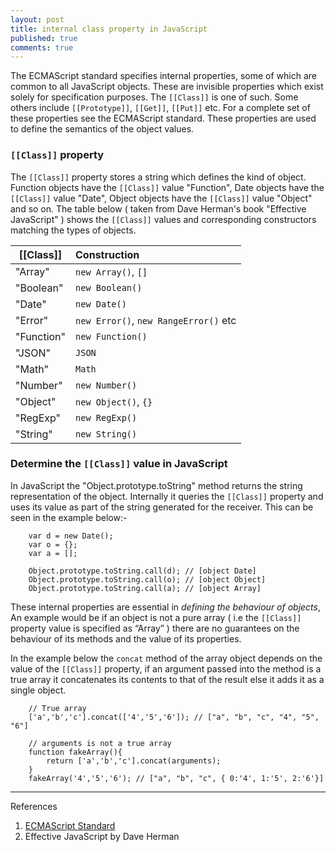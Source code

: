 ```yaml
---
layout: post
title: internal class property in JavaScript
published: true
comments: true
---
```


The ECMAScript standard specifies internal properties, some of which are common to all JavaScript objects. These are invisible properties which exist solely for
specification purposes. The `[[Class]]` is one of such. Some others include `[[Prototype]]`, `[[Get]]`, `[[Put]]` etc. For a complete set of these properties
see the ECMAScript standard. These properties are used to define the semantics of the object values.

<!--more-->

### `[[Class]]` property

The `[[Class]]` property stores a string  which defines the kind of object. Function objects  have the `[[Class]]` value  "Function", Date objects have the
`[[Class]]` value "Date", Object objects have the `[[Class]]` value "Object" and so on. The table below ( taken from Dave Herman's book "Effective JavaScript" )
shows the `[[Class]]` values and corresponding constructors matching the types of objects.


|[[Class]]	| Construction
|-----------|:----------------
|"Array"	  | `new Array()`, `[]`
|"Boolean"	| `new Boolean()`
|"Date"	    | `new Date()`
|"Error"	  | `new Error()`, `new RangeError()` etc
|"Function"	| `new Function()`
|"JSON"	    | `JSON`
|"Math"	    | `Math`
|"Number"	  | `new Number()`
|"Object"	  | `new Object()`, `{}`
|"RegExp"	  | `new RegExp()`
|"String"	  | `new String()`


### Determine the `[[Class]]` value in JavaScript
In JavaScript the "Object.prototype.toString" method returns the string representation of the object. Internally it queries the `[[Class]]` property and uses
its value as part of  the string generated for the receiver. This can be seen in the example below:-


        var d = new Date();
        var o = {};
        var a = [];

        Object.prototype.toString.call(d); // [object Date]
        Object.prototype.toString.call(o); // [object Object]
        Object.prototype.toString.call(a); // [object Array]

These internal properties are essential in *defining the behaviour of objects*, An example would be if an object is not a pure array ( i.e the `[[Class]]` property
value is specified as “Array” ) there are no guarantees on the behaviour of its methods and the value of its properties.

In the example below the `concat` method of the array object depends on the value of the `[[Class]]` property, if an argument passed into the method is a true array
it concatenates its contents to that of the result else it adds it as a single object.

        // True array
        ['a','b','c'].concat(['4','5','6']); // ["a", "b", "c", "4", "5", "6"]

        // arguments is not a true array
        function fakeArray(){
            return ['a','b','c'].concat(arguments);
        }
        fakeArray('4','5','6'); // ["a", "b", "c", { 0:'4', 1:'5', 2:'6'}]

----
References

1. [ECMAScript Standard](http://www.ecma-international.org/ecma-262/6.0/index.html)
2. Effective JavaScript by Dave Herman
